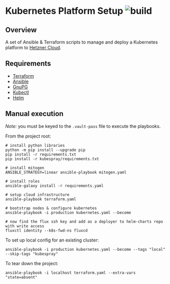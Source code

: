 # Kubernetes Platform Setup ![build](https://github.com/jrmcdonald/kubernetes-platform/workflows/build/badge.svg)

## Overview

A set of Ansible & Terraform scripts to manage and deploy a Kubernetes platform to [Hetzner Cloud](https://www.hetzner.com/cloud).

## Requirements

* [Terraform](https://www.terraform.io/)
* [Ansible](https://www.ansible.com/)
* [GnuPG](https://gnupg.org/)
* [Kubectl](https://kubernetes.io/docs/tasks/tools/install-kubectl/)
* [Helm](https://helm.sh/)

## Manual execution

*Note:* you must be keyed to the `.vault-pass` file to execute the playbooks.

From the project root:

```shell script
# install python libraries
python -m pip install --upgrade pip
pip install -r requirements.txt
pip install -r kubespray/requirements.txt

# install mitogen
ANSIBLE_STRATEGY=linear ansible-playbook mitogen.yaml

# install roles
ansible-galaxy install -r requirements.yaml

# setup cloud infrastructure
ansible-playbook terraform.yaml

# bootstrap nodes & configure kubernetes
ansible-playbook -i production kubernetes.yaml --become

# now find the flux ssh key and add as a deployer to helm-charts repo with write access
fluxctl identity --k8s-fwd-ns fluxcd
```

To set up local config for an existing cluster:

```shell script
ansible-playbook -i production kubernetes.yaml --become --tags "local" --skip-tags "kubespray"
```

To tear down the project:

```shell script
ansible-playbook -i localhost terraform.yaml --extra-vars "state=absent"
```